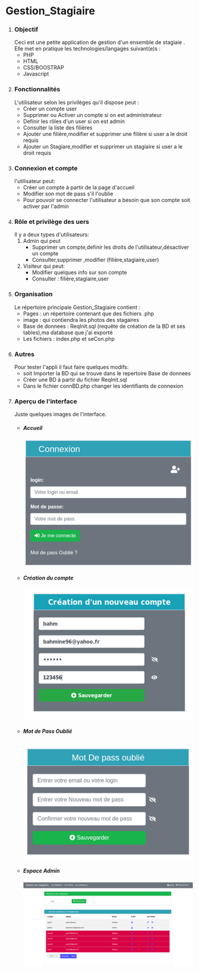 <h1>Gestion_Stagiaire</h1>


<ol>
  <li><h3>Objectif</h3>
      Ceci est une petite application de gestion d'un ensemble de stagiaie .
      Elle met en pratique les technologies/langages suivant(e)s :
      <ul>
        <li>PHP</li>
        <li>HTML</li>
        <li>CSS/BOOSTRAP</li>
        <li>Javascript</li>
      </ul>
  </li>
  <li><h3>Fonctionnalités</h3>
      L'utilisateur selon les privilèges qu'il dispose peut :
     <ul>
        <li>Créer un compte user</li>
        <li>Supprimer ou Activer un compte si on est administrateur</li>
        <li>Definir les rôles d'un user si on est admin</li>
        <li>Consulter la liste des filières</li>
        <li>Ajouter une filière,modifier et supprimer une filière si user a le droit requis</li>
        <li>Ajouter un Stagiare,modifier et supprimer un stagiaire si user a le droit requis</li>
     </ul>
  </li>
  <li><h3>Connexion et compte</h3>
      l'utilisateur peut:
      <ul>
        <li>Créer un compte à partir de la page d'accueil</li>
        <li>Modifier son mot de pass s'il l'oublie</li>
        <li>Pour pouvoir se connecter l'utilisateur a besoin que son compte soit activer par l'admin</li>
      </ul>
  </li>
  <li><h3>Rôle et privilège des uers</h3>
      Il y a deux types d'utilisateurs:
      <ol>
        <li>Admin qui peut
          <ul>
            <li>Supprimer un compte,definir les droits de l'utilisateur,désactiver un compte</li>
            <li>Consulter,supprimer ,modifier (filière,stagiaire,user)</li>
          </ul>
        </li>
        <li>Visiteur qui peut:
           <ul>
              <li>Modifier quelques info sur son compte</li>
              <li>Consulter : filière,stagiaire,user</li>
           </ul>
        </li>
      </ol>
  </li>
  <li><h3>Organisation</h3>
     Le répertoire principale Gestion_Stagiaire contient :
     <ul>
        <li>Pages : un répertoire contenant que des fichiers .php</li>
        <li>image : qui contiendra les photos des stagaires</li>
        <li>Base de donnees : ReqInit.sql (requête de création de la BD et ses tables),ma database que j'ai exporté</li>
        <li>Les fichiers : index.php et seCon.php</li>
     </ul>
  </li>
  <li><h3>Autres</h3>
    Pour tester l'appli il faut faire quelques modifs:
    <ul>
      <li>soit Importer la BD qui se trouve dans le repertoire Base de donnees</li>
      <li>Créer une BD à partir du fichier ReqInit.sql</li>
      <li>Dans le fichier connBD.php changer les identifiants de connexion</li>
    </ul>
  </li>
  <li><h3>Aperçu de l'interface</h3>
    Juste quelques images de l'interface.
    <ul><li><h5>Accueil</h5>
          <img  weight="20" heigth="20" src="https://github.com/bahmine/Gestion_Stagiaire/blob/main/images/accueil.png"></li>
      <li><h5>Création du compte</h5>
        <img  weight="20" heigth="20" src="https://github.com/bahmine/Gestion_Stagiaire/blob/main/images/creationCompte.png"></li>
      <li><h5>Mot de Pass Oublié</h5>
        <img weight="20" heigth="20" src="https://github.com/bahmine/Gestion_Stagiaire/blob/main/images/mpoublie.png"/></li>
      <li><h5>Espace Admin</h5>
        <img weight="20" heigth="20" src="https://github.com/bahmine/Gestion_Stagiaire/blob/main/images/Admin_Utilisateurs.png"/></li>
    </ul>
  </li>
</ol>
